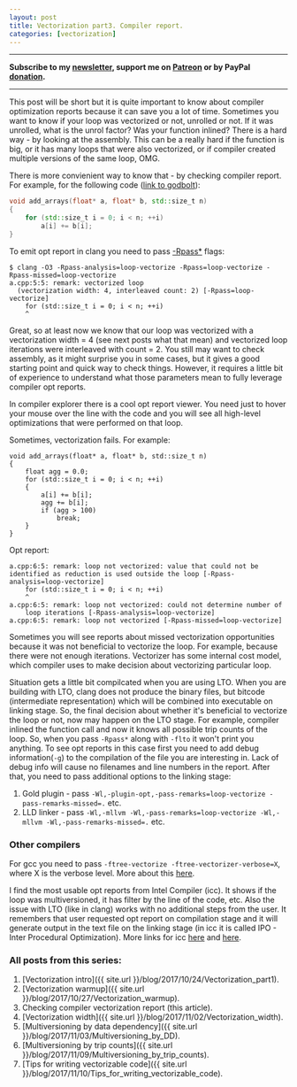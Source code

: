 ```yaml
---
layout: post
title: Vectorization part3. Compiler report.
categories: [vectorization]
---
```


------
**Subscribe to my [newsletter](https://products.easyperf.net/newsletter), support me on [Patreon](https://www.patreon.com/dendibakh) or by PayPal [donation](https://www.paypal.com/cgi-bin/webscr?cmd=_donations&business=TBM3NW8TKTT34&currency_code=USD&source=url).**

------

This post will be short but it is quite important to know about compiler optimization reports because it can save you a lot of time.
Sometimes you want to know if your loop was vectorized or not, unrolled or not. If it was unrolled, what is the unrol factor? Was your function inlined? There is a hard way - by looking at the assembly. This can be a really hard if the function is big, or it has many loops that were also vectorized, or if compiler created multiple versions of the same loop, OMG.

There is more convienient way to know that - by checking compiler report. For example, for the following code ([link to godbolt](https://godbolt.org/#g:!((g:!((g:!((h:codeEditor,i:(j:1,source:'%23include+%3Ccstddef%3E%0A%0Avoid+add_arrays(float*+a,+float*+b,+std::size_t+n)%0A%7B%0A++++for+(std::size_t+i+%3D+0%3B+i+%3C+n%3B+%2B%2Bi)%0A++++++++a%5Bi%5D+%2B%3D+b%5Bi%5D%3B%0A%7D%09%0A'),l:'5',n:'0',o:'C%2B%2B+source+%231',t:'0')),header:(),k:33.72686813932536,l:'4',m:100,n:'0',o:'',s:0,t:'0'),(g:!((h:compiler,i:(compiler:clang500,filters:(b:'0',binary:'1',commentOnly:'0',demangle:'0',directives:'0',execute:'1',intel:'0',trim:'0'),libs:!(),options:'-O3',source:1,wantOptInfo:'0'),l:'5',n:'0',o:'x86-64+clang+5.0.0+(Editor+%231,+Compiler+%232)',t:'0')),k:32.939798527341324,l:'4',n:'0',o:'',s:0,t:'0'),(g:!((h:opt,i:(compilerName:'x86-64+clang+5.0.0',editorid:1,j:2,source:'%23include+%3Ccstddef%3E%0A%0Avoid+add_arrays(float*+a,+float*+b,+std::size_t+n)%0A%7B%0A++++%23pragma+clang+loop+vectorize(enable)+vectorize_width(LEN)%0A++++for+(std::size_t+i+%3D+0%3B+i+%3C+n%3B+%2B%2Bi)%0A++++++++a%5Bi%5D+%2B%3D+b%5Bi%5D%3B%0A%7D%09%0A'),l:'5',n:'0',o:'x86-64+clang+5.0.0+Opt+Viewer+(Editor+%231,+Compiler+%232)',t:'0')),k:33.33333333333333,l:'4',n:'0',o:'',s:0,t:'0')),l:'2',n:'0',o:'',t:'0')),version:4)):

```cpp
void add_arrays(float* a, float* b, std::size_t n)
{
    for (std::size_t i = 0; i < n; ++i)
        a[i] += b[i];
}
```

To emit opt report in clang you need to pass [-Rpass*](https://llvm.org/docs/Vectorizers.html#diagnostics) flags:

```
$ clang -O3 -Rpass-analysis=loop-vectorize -Rpass=loop-vectorize -Rpass-missed=loop-vectorize
a.cpp:5:5: remark: vectorized loop
  (vectorization width: 4, interleaved count: 2) [-Rpass=loop-vectorize]
    for (std::size_t i = 0; i < n; ++i)
    ^
```

Great, so at least now we know that our loop was vectorized with a vectorization width = 4 (see next posts what that mean) and vectorized loop iterations were interleaved with count = 2.
You still may want to check assembly, as it might surprise you in some cases, but it gives a good starting point and quick way to check things. However, it requires a little bit of experience to understand what those parameters mean to fully leverage compiler opt reports.

In compiler explorer there is a cool opt report viewer. You need just to hover your mouse over the line with the code and you will see all high-level optimizations that were performed on that loop.

Sometimes, vectorization fails. For example:

```
void add_arrays(float* a, float* b, std::size_t n)
{
    float agg = 0.0;
    for (std::size_t i = 0; i < n; ++i)
    {
        a[i] += b[i];
        agg += b[i];
        if (agg > 100)
            break;
    }
}
```
Opt report:
```
a.cpp:6:5: remark: loop not vectorized: value that could not be identified as reduction is used outside the loop [-Rpass-analysis=loop-vectorize]
    for (std::size_t i = 0; i < n; ++i)
    ^
a.cpp:6:5: remark: loop not vectorized: could not determine number of 
    loop iterations [-Rpass-analysis=loop-vectorize]
a.cpp:6:5: remark: loop not vectorized [-Rpass-missed=loop-vectorize]
```

Sometimes you will see reports about missed vectorization opportunities because it was not beneficial to vectorize the loop. For example, because there were not enough iterations. Vectorizer has some internal cost model, which compiler uses to make decision about vectorizing particular loop.

Situation gets a little bit compilcated when you are using LTO. When you are building with LTO, clang does not produce the binary files, but bitcode (intermediate representation) which will be combined into executable on linking stage. So, the final decision about whether it's beneficial to vectorize the loop or not, now may happen on the LTO stage. For example, compiler inlined the function call and now it knows all possible trip counts of the loop. So, when you pass `-Rpass*` along with `-flto` it won't print you anything. To see opt reports in this case first you need to add debug information(`-g`) to the compilation of the file you are interesting in. Lack of debug info will cause no filenames and line numbers in the report. After that, you need to pass additional options to the linking stage:
1. Gold plugin - pass `-Wl,-plugin-opt,-pass-remarks=loop-vectorize -pass-remarks-missed=.` etc.
2. LLD linker  - pass `-Wl,-mllvm -Wl,-pass-remarks=loop-vectorize -Wl,-mllvm -Wl,-pass-remarks-missed=.` etc.

### Other compilers

For gcc you need to pass `-ftree-vectorize -ftree-vectorizer-verbose=X`, where X is the verbose level. More about this [here](https://www.gnu.org/software/gcc/projects/tree-ssa/vectorization.html#using).

I find the most usable opt reports from Intel Compiler (icc). It shows if the loop was multiversioned, it has filter by the line of the code, etc. Also the issue with LTO (like in clang) works with no additional steps from the user. It remembers that user requested opt report on compilation stage and it will generate output in the text file on the linking stage (in icc it is called IPO - Inter Procedural Optimization). More links for icc [here](https://software.intel.com/en-us/node/590464) and [here](https://software.intel.com/en-us/node/522949).

### All posts from this series:
1. [Vectorization intro]({{ site.url }}/blog/2017/10/24/Vectorization_part1).
2. [Vectorization warmup]({{ site.url }}/blog/2017/10/27/Vectorization_warmup).
3. Checking compiler vectorization report (this article).
4. [Vectorization width]({{ site.url }}/blog/2017/11/02/Vectorization_width).
5. [Multiversioning by data dependency]({{ site.url }}/blog/2017/11/03/Multiversioning_by_DD).
6. [Multiversioning by trip counts]({{ site.url }}/blog/2017/11/09/Multiversioning_by_trip_counts).
7. [Tips for writing vectorizable code]({{ site.url }}/blog/2017/11/10/Tips_for_writing_vectorizable_code).
